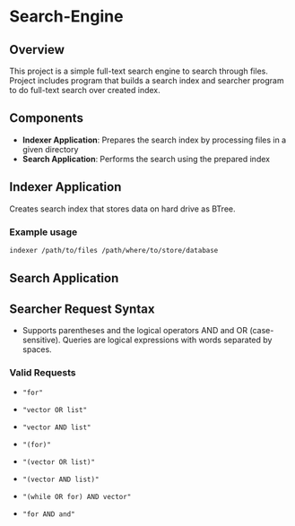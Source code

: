 # Search-Engine

## Overview

This project is a simple full-text search engine to search through files. Project includes program that builds a search index and searcher program to do full-text search over created index.

## Components

- **Indexer Application**: Prepares the search index by processing files in a given directory
- **Search Application**: Performs the search using the prepared index

## Indexer Application

Creates search index that stores data on hard drive as BTree.

### Example usage
```bash
indexer /path/to/files /path/where/to/store/database
```

## Search Application


## Searcher Request Syntax


- Supports parentheses and the logical operators AND and OR (case-sensitive). Queries are logical expressions with words separated by spaces.

### Valid Requests

- `"for"`
- `"vector OR list"`

- `"vector AND list"`
- `"(for)"`

- `"(vector OR list)"`
- `"(vector AND list)"`

- `"(while OR for) AND vector"`
- `"for AND and"`
